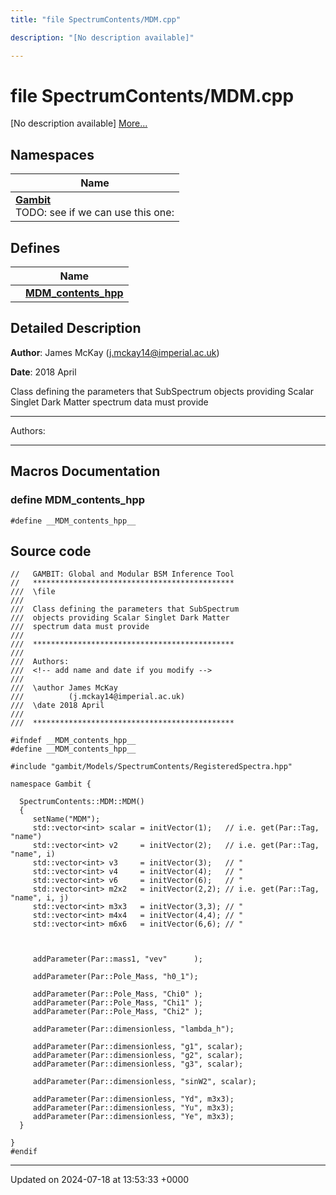 ```yaml
---
title: "file SpectrumContents/MDM.cpp"

description: "[No description available]"

---
```


# file SpectrumContents/MDM.cpp

[No description available] [More...](#detailed-description)

## Namespaces

| Name           |
| -------------- |
| **[Gambit](/documentation/code/namespaces/namespacegambit/)** <br>TODO: see if we can use this one:  |

## Defines

|                | Name           |
| -------------- | -------------- |
|  | **[__MDM_contents_hpp__](/documentation/code/files/mdm_8cpp/#define-mdm-contents-hpp)**  |

## Detailed Description


**Author**: James McKay ([j.mckay14@imperial.ac.uk](mailto:j.mckay14@imperial.ac.uk)) 

**Date**: 2018 April

Class defining the parameters that SubSpectrum objects providing Scalar Singlet Dark Matter spectrum data must provide



------------------

Authors:



------------------




## Macros Documentation

### define __MDM_contents_hpp__

```
#define __MDM_contents_hpp__ 
```


## Source code

```
//   GAMBIT: Global and Modular BSM Inference Tool
//   *********************************************
///  \file
///
///  Class defining the parameters that SubSpectrum 
///  objects providing Scalar Singlet Dark Matter
///  spectrum data must provide
///
///  *********************************************
///
///  Authors: 
///  <!-- add name and date if you modify -->
///
///  \author James McKay
///          (j.mckay14@imperial.ac.uk)
///  \date 2018 April
///
///  *********************************************

#ifndef __MDM_contents_hpp__
#define __MDM_contents_hpp__

#include "gambit/Models/SpectrumContents/RegisteredSpectra.hpp"

namespace Gambit {

  SpectrumContents::MDM::MDM()
  {
     setName("MDM");
     std::vector<int> scalar = initVector(1);   // i.e. get(Par::Tag, "name")
     std::vector<int> v2     = initVector(2);   // i.e. get(Par::Tag, "name", i)
     std::vector<int> v3     = initVector(3);   // "
     std::vector<int> v4     = initVector(4);   // "
     std::vector<int> v6     = initVector(6);   // "
     std::vector<int> m2x2   = initVector(2,2); // i.e. get(Par::Tag, "name", i, j)
     std::vector<int> m3x3   = initVector(3,3); // "
     std::vector<int> m4x4   = initVector(4,4); // "
     std::vector<int> m6x6   = initVector(6,6); // "
  


     addParameter(Par::mass1, "vev"      );

     addParameter(Par::Pole_Mass, "h0_1");
     
     addParameter(Par::Pole_Mass, "Chi0" );
     addParameter(Par::Pole_Mass, "Chi1" );
     addParameter(Par::Pole_Mass, "Chi2" );
     
     addParameter(Par::dimensionless, "lambda_h");
    
     addParameter(Par::dimensionless, "g1", scalar);
     addParameter(Par::dimensionless, "g2", scalar);
     addParameter(Par::dimensionless, "g3", scalar);
    
     addParameter(Par::dimensionless, "sinW2", scalar);
  
     addParameter(Par::dimensionless, "Yd", m3x3);
     addParameter(Par::dimensionless, "Yu", m3x3);
     addParameter(Par::dimensionless, "Ye", m3x3);
  }

}
#endif
```


-------------------------------

Updated on 2024-07-18 at 13:53:33 +0000
